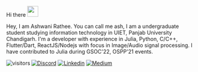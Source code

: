 Hi there <img src="https://github.com/TheDudeThatCode/TheDudeThatCode/blob/master/Assets/Hi.gif" width="29px">

Hey, I am Ashwani Rathee. You can call me ash, I am a undergraduate student studying information technology in UIET, Panjab University Chandigarh. I'm a developer with experience in  Julia, Python, C/C++, Flutter/Dart, ReactJS/Nodejs with focus 
in Image/Audio signal processing. I have contributed to Julia during GSOC'22, OSPP'21 events.

[![Discord](https://img.shields.io/badge/contact-me-blue?logo=discord&logoColor=white)](https://discord.gg/f2qmJnj2Vk)
[![Linkedin](https://img.shields.io/badge/contact-me-blue?logo=linkedin&logoColor=white)](https://www.linkedin.com/in/ashwani-rathee-0b7594192/)
[![Medium](https://img.shields.io/badge/contact-me-blue?logo=medium&logoColor=white)](https://medium.com/@ashwanirathee)
<img align="left" alt="visitors" src="https://visitor-badge.glitch.me/badge?page_id=ashwani-rathee.ashwani-rathee"/>
